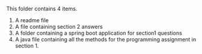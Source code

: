 This folder contains 4 items.
1. A readme file
2. A file containing section 2 answers
3. A folder containing a spring boot application for section1 questions
4. A java file containing all the methods for the programming assignment in section 1.
